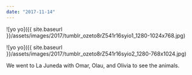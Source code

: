 ```yaml
---
date: "2017-11-14"
---
```


![yo yo]({{ site.baseurl }}/assets/images/2017/tumblr_ozeto8rZ541r16syio1_1280-1024x768.jpg)

![yo yo]({{ site.baseurl }}/assets/images/2017/tumblr_ozeto8rZ541r16syio2_1280-768x1024.jpg)

We went to La Juneda with Omar, Olau, and Olivia to see the animals.
